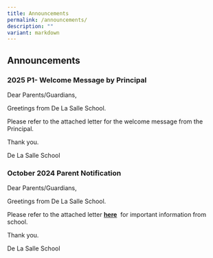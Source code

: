 ```yaml
---
title: Announcements
permalink: /announcements/
description: ""
variant: markdown
---
```

## Announcements

### 2025 P1- Welcome Message by Principal

Dear Parents/Guardians,
  
Greetings from De La Salle School. 

Please refer to the attached letter  for the welcome message from the Principal.

Thank you.
  
De La Salle School
### October 2024 Parent Notification


Dear Parents/Guardians,
  
Greetings from De La Salle School. 

Please refer to the attached letter [**here**](/files/3_Oct_2024_PN.pdf)  for important information from school. 

Thank you.
  
De La Salle School